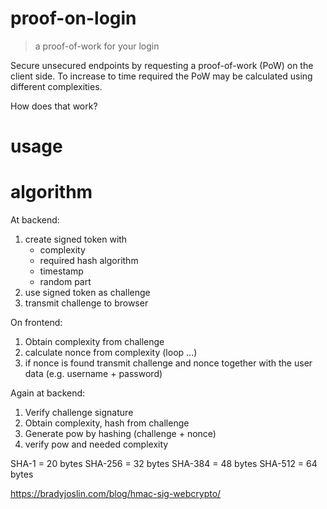 # proof-on-login

> a proof-of-work for your login

Secure unsecured endpoints by requesting a proof-of-work (PoW) on the client side.
To increase to time required the PoW may be calculated using different complexities.

How does that work?




# usage




# algorithm

At backend:

1. create signed token with 
   - complexity
   - required hash algorithm
   - timestamp
   - random part
2. use signed token as challenge
3. transmit challenge to browser

On frontend:

1. Obtain complexity from challenge
2. calculate nonce from complexity (loop ...)
3. if nonce is found transmit challenge and nonce together with the user data (e.g. username + password)

Again at backend:

1. Verify challenge signature
2. Obtain complexity, hash from challenge
3. Generate pow by hashing (challenge + nonce) 
4. verify pow and needed complexity



SHA-1 = 20 bytes
SHA-256 = 32 bytes
SHA-384 = 48 bytes
SHA-512 = 64 bytes


https://bradyjoslin.com/blog/hmac-sig-webcrypto/
